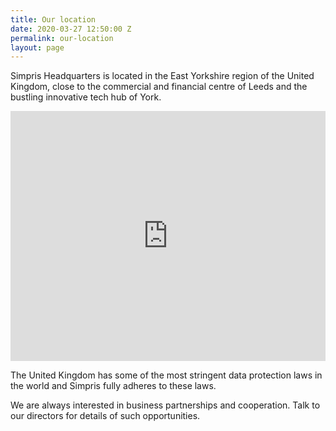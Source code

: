 ```yaml
---
title: Our location
date: 2020-03-27 12:50:00 Z
permalink: our-location
layout: page
---
```


Simpris Headquarters is located in the East Yorkshire region of the United Kingdom, close to the commercial and financial centre of Leeds and the bustling innovative tech hub of York.

<iframe style="border: 0;" src="https://www.google.com/maps/embed?pb=!1m14!1m12!1m3!1d75323.1287256229!2d-0.4350056987182694!3d53.845571377034375!2m3!1f0!2f0!3f0!3m2!1i1024!2i768!4f13.1!5e0!3m2!1sen!2sus!4v1458931091928" width="100%" height="400" frameborder="0"></iframe>

The United Kingdom has some of the most stringent data protection laws in the world and Simpris fully adheres to these laws.

We are always interested in business partnerships and cooperation. Talk to our directors for details of such opportunities.